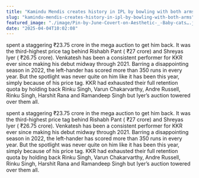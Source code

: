 ```yaml
---
title: "Kamindu Mendis creates history in IPL by bowling with both arms"
slug: "kamindu-mendis-creates-history-in-ipl-by-bowling-with-both-arms"
featured_image: "./image/Pin-by-June-Covert-on-Aesthetic-_-Baby-cats….jpg"
date: "2025-04-04T10:02:08"
---
```

spent a staggering ₹23.75 crore in the mega auction to get him back. It was the
third-highest price tag behind Rishabh Pant ( ₹27 crore) and Shreyas Iyer (
₹26.75 crore). Venkatesh has been a consistent performer for KKR ever since
making his debut midway through 2021. Barring a disappointing season in 2022,
the left-hander has scored more than 350 runs in every year. But the spotlight
was never quite on him like it has been this year, simply because of his price
tag. KKR had exhausted their full retention quota by holding back Rinku Singh,
Varun Chakarvarthy, Andre Russell, Rinku Singh, Harshit Rana and Ramandeep Singh
but Iyer’s auction towered over them all.

spent a staggering ₹23.75 crore in the mega auction to get him back. It was the
third-highest price tag behind Rishabh Pant ( ₹27 crore) and Shreyas Iyer (
₹26.75 crore). Venkatesh has been a consistent performer for KKR ever since
making his debut midway through 2021. Barring a disappointing season in 2022,
the left-hander has scored more than 350 runs in every year. But the spotlight
was never quite on him like it has been this year, simply because of his price
tag. KKR had exhausted their full retention quota by holding back Rinku Singh,
Varun Chakarvarthy, Andre Russell, Rinku Singh, Harshit Rana and Ramandeep Singh
but Iyer’s auction towered over them all.